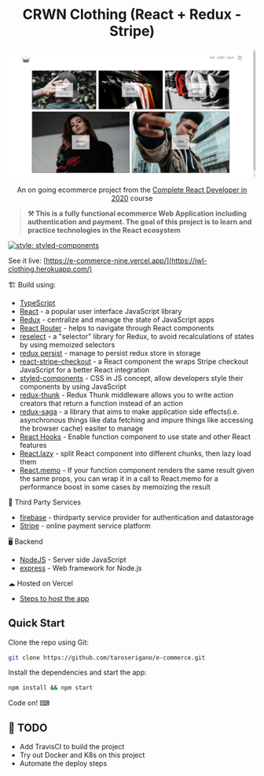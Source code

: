 <h1 align=center>CRWN Clothing (React + Redux - Stripe)</h1>

![alt e-commerce](https://github.com/taroserigano/Complete-React-Redux-Development/blob/master/Pictures/e-coomerce.jpg)

<p align=center>
An on going ecommerce project from the <a href='https://www.udemy.com/complete-react-developer-zero-to-mastery/'>Complete React Developer in 2020</a> course
</p>

> **⚒ This is a fully functional ecommerce Web Application including authentication and payment. The goal of this project is to learn and practice technologies in the React ecosystem**

[![style: styled-components](https://img.shields.io/badge/style-%F0%9F%92%85%20styled--components-orange.svg?colorB=daa357&colorA=db748e)](https://github.com/styled-components/styled-components)  

See it live: [https://e-commerce-nine.vercel.app/](https://jwl-clothing.herokuapp.com/)

🏗  Build using:

- [TypeScript](https://www.typescriptlang.org/)
- [React](https://reactjs.org/) - a popular user interface JavaScript library
- [Redux](https://redux.js.org/) - centralize and manage the state of JavaScript apps
- [React Router](https://reacttraining.com/react-router/) - helps to navigate through React components
- [reselect](https://github.com/reduxjs/reselect#motivation-for-memoized-selectors) - a "selector" library for Redux, to avoid recalculations of states by using memoized selectors
- [redux persist](https://github.com/rt2zz/redux-persist) - manage to persist redux store in storage
- [react-stripe-checkout](https://www.npmjs.com/package/react-stripe-checkout) - a React component the wraps Stripe checkout JavaScript for a better React integration
- [styled-components](https://www.styled-components.com/) - CSS in JS concept, allow developers style their components by using JavaScript
- [redux-thunk](https://www.npmjs.com/package/redux-thunk) - Redux Thunk middleware allows you to write action creators that return a function instead of an action
- [redux-saga](https://redux-saga.js.org/) - a library that aims to make application side effects(i.e. asynchronous things like data fetching and impure things like accessing the browser cache) easiter to manage
- [React Hooks](https://reactjs.org/docs/hooks-intro.html) - Enable function component to use state and other React features
- [React.lazy](https://reactjs.org/docs/code-splitting.html) - split React component into different chunks, then lazy load them
- [React.memo](https://reactjs.org/docs/react-api.html#reactmemo) - If your function component renders the same result given the same props, you can wrap it in a call to React.memo for a performance boost in some cases by memoizing the result

💈 Third Party Services

- [firebase](https://firebase.google.com/) - thirdparty service provider for authentication and datastorage
- [Stripe](https://stripe.com/) - online payment service platform

🖥 Backend
- [NodeJS](https://nodejs.org/en/) - Server side JavaScript
- [express](https://expressjs.com/) - Web framework for Node.js

☁  Hosted on Vercel
- [Steps to host the app]([https://e-commerce-nine.vercel.app/])

## Quick Start

Clone the repo using Git:

```bash
git clone https://github.com/taroserigano/e-commerce.git
```

Install the dependencies and start the app:

```bash
npm install && npm start
```

Code on! ⌨ 

## 📜  TODO
* Add TravisCI to build the project
* Try out Docker and K8s on this project
* Automate the deploy steps

